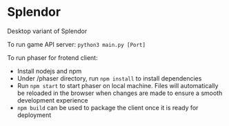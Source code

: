 # Splendor
Desktop variant of Splendor

To run game API server: `python3 main.py [Port]`

To run phaser for frotend client:
 - Install nodejs and npm
 - Under /phaser directory, run `npm install` to install dependencies
 - Run `npm start` to start phaser on local machine. Files will automatically be reloaded
   in the browser when changes are made to ensure a smooth development experience
 - `npm build` can be used to package the client once it is ready for deployment
